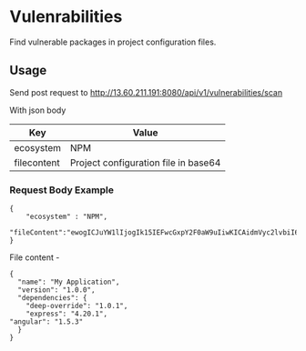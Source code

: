 # Vulenrabilities

Find vulnerable packages in project configuration files.

## Usage

Send post request to http://13.60.211.191:8080/api/v1/vulnerabilities/scan

With json body 

| **Key** | **Value** |
| --- | --- |
| ecosystem | NPM |
| filecontent | Project configuration file in base64 |

### Request Body Example

```
{
    "ecosystem" : "NPM",
    "fileContent":"ewogICJuYW1lIjogIk15IEFwcGxpY2F0aW9uIiwKICAidmVyc2lvbiI6ICIxLjAuMCIsCiAgImRlcGVuZGVuY2llcyI6IHsKICAgICJkZWVwLW92ZXJyaWRlIjogIjEuMC4xIiwKICAgICJleHByZXNzIjogIjQuMTcuMSIKICB9Cn0="
}
```

File content - 
```
{
  "name": "My Application",
  "version": "1.0.0",
  "dependencies": {
    "deep-override": "1.0.1",
    "express": "4.20.1",
"angular": "1.5.3"
  }
}
```

